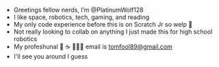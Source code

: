 - Greetings fellow nerds, I’m @PlatinumWolf128
- I like space, robotics, tech, gaming, and reading
- My only code experience before this is on Scratch Jr so welp 🤪
- Not really looking to collab on anything I just made this for high school robotics
- My profeshunal 🎩 ☕️ 🧑🏾‍💼 email is tomfool89@gmail.com
- I'll see you around I guess
<!---
PlatinumWolf128/PlatinumWolf128 is a ✨ special ✨ repository because its `README.md` (this file) appears on your GitHub profile.
You can click the Preview link to take a look at your changes.
--->
